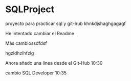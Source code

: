 # SQLProject
proyecto para practicar sql y git-hub
khnkdjshaghgagagf

He intentado cambiar el Readme


Más cambiossdfdsf


hgzldhzlhfzlg

Ahora añado una linea desde el Git-Hub 10:30

cambio SQL Developer 10:35
